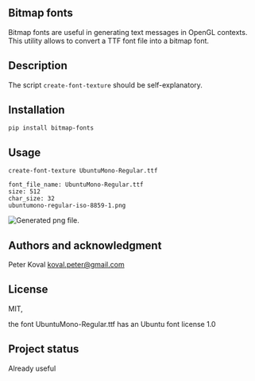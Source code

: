 ## Bitmap fonts
Bitmap fonts are useful in generating text messages in OpenGL contexts. This utility allows to 
convert a TTF font file into a bitmap font.


## Description
The script `create-font-texture` should be self-explanatory.


## Installation

    pip install bitmap-fonts


## Usage

    create-font-texture UbuntuMono-Regular.ttf

    font_file_name: UbuntuMono-Regular.ttf
    size: 512
    char_size: 32
    ubuntumono-regular-iso-8859-1.png

![](/home/kovalp/programs/simune/public/bitmap-fonts/ubuntumono-regular-iso-8859-1.png "Generated png file.")

## Authors and acknowledgment
Peter Koval <koval.peter@gmail.com>

## License
MIT,

the font UbuntuMono-Regular.ttf has an Ubuntu font license 1.0

## Project status
Already useful

